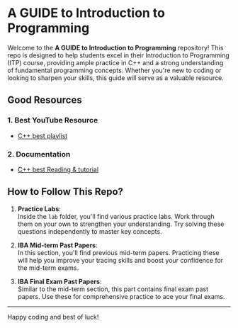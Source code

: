 # A GUIDE to Introduction to Programming

Welcome to the **A GUIDE to Introduction to Programming** repository! This repo is designed to help students excel in their Introduction to Programming (ITP) course, providing ample practice in C++ and a strong understanding of fundamental programming concepts. Whether you're new to coding or looking to sharpen your skills, this guide will serve as a valuable resource.

## Good Resources

### 1. Best  YouTube Resource
- [C++ best playlist](https://youtube.com/playlist?list=PLxgZQoSe9cg0df_GxVjz3DD_Gck5tMXAd&si=ZuUneID1wdpGfx21)
### 2. Documentation
- [C++ best Reading & tutorial ](https://www.geeksforgeeks.org/c-plus-plus/?ref=shm)

## How to Follow This Repo?

1. **Practice Labs**:  
   Inside the `lab` folder, you'll find various practice labs. Work through them on your own to strengthen your understanding. Try solving these questions independently to master key concepts.

2. **IBA Mid-term Past Papers**:  
   In this section, you'll find previous mid-term papers. Practicing these will help you improve your tracing skills and boost your confidence for the mid-term exams.

3. **IBA Final Exam Past Papers**:  
   Similar to the mid-term section, this part contains final exam past papers. Use these for comprehensive practice to ace your final exams.

---

Happy coding and best of luck!

